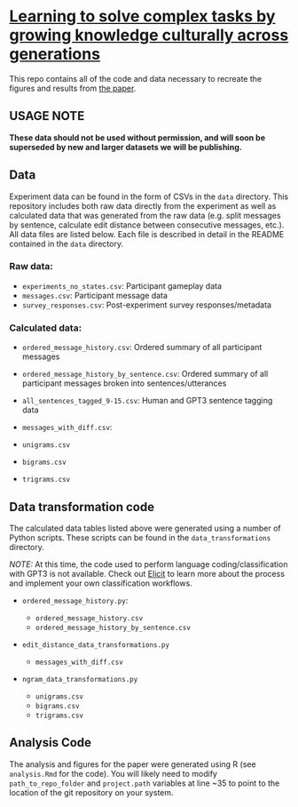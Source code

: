 # [Learning to solve complex tasks by growing knowledge culturally across generations](https://arxiv.org/abs/2107.13377)

This repo contains all of the code and data necessary to recreate the figures and results from [the paper](https://arxiv.org/abs/2107.13377).

## USAGE NOTE
__These data should not be used without permission, and will soon be superseded by new and larger datasets we will be publishing.__

## Data

Experiment data can be found in the form of CSVs in the `data` directory. This
repository includes both raw data directly from the experiment as well as
calculated data that was generated from the raw data (e.g. split messages by
sentence, calculate edit distance between consecutive messages, etc.). All
data files are listed below. Each file is described in detail in the README
contained in the `data` directory.

### Raw data:

- `experiments_no_states.csv`: Participant gameplay data
- `messages.csv`: Participant message data
- `survey_responses.csv`: Post-experiment survey responses/metadata

### Calculated data:

- `ordered_message_history.csv`: Ordered summary of all participant messages
- `ordered_message_history_by_sentence.csv`: Ordered summary of all participant messages broken into sentences/utterances
- `all_sentences_tagged_9-15.csv`: Human and GPT3 sentence tagging data

- `messages_with_diff.csv`:

- `unigrams.csv`
- `bigrams.csv`
- `trigrams.csv`

## Data transformation code

The calculated data tables listed above were generated using a number of
Python scripts. These scripts can be found in the `data_transformations`
directory.

_NOTE:_ At this time, the code used to perform language coding/classification with GPT3 is not available. Check out [Elicit](https://elicit.org/) to learn more about the process and implement your own classification workflows.

- `ordered_message_history.py`:

  - `ordered_message_history.csv`
  - `ordered_message_history_by_sentence.csv`

- `edit_distance_data_transformations.py`

  - `messages_with_diff.csv`

- `ngram_data_transformations.py`
  - `unigrams.csv`
  - `bigrams.csv`
  - `trigrams.csv`

## Analysis Code

The analysis and figures for the paper were generated using R (see `analysis.Rmd` for the code).
You will likely need to modify `path_to_repo_folder` and `project.path` variables at line ~35 to point to
the location of the git repository on your system.
